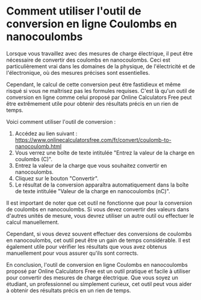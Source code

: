 Comment utiliser l'outil de conversion en ligne Coulombs en nanocoulombs
========================================================================

Lorsque vous travaillez avec des mesures de charge électrique, il peut être nécessaire de convertir des coulombs en nanocoulombs. Ceci est particulièrement vrai dans les domaines de la physique, de l'électricité et de l'électronique, où des mesures précises sont essentielles.

Cependant, le calcul de cette conversion peut être fastidieux et même risqué si vous ne maîtrisez pas les formules requises. C'est là qu'un outil de conversion en ligne comme celui proposé par Online Calculators Free peut être extrêmement utile pour obtenir des résultats précis en un rien de temps.

Voici comment utiliser l'outil de conversion :

1. Accédez au lien suivant : <https://www.onlinecalculatorsfree.com/fr/convert/coulomb-to-nanocoulomb.html>
2. Vous verrez une boîte de texte intitulée "Entrez la valeur de la charge en coulombs (C)".
3. Entrez la valeur de la charge que vous souhaitez convertir en nanocoulombs.
4. Cliquez sur le bouton "Convertir".
5. Le résultat de la conversion apparaîtra automatiquement dans la boîte de texte intitulée "Valeur de la charge en nanocoulombs (nC)".

Il est important de noter que cet outil ne fonctionne que pour la conversion de coulombs en nanocoulombs. Si vous devez convertir des valeurs dans d'autres unités de mesure, vous devrez utiliser un autre outil ou effectuer le calcul manuellement.

Cependant, si vous devez souvent effectuer des conversions de coulombs en nanocoulombs, cet outil peut être un gain de temps considérable. Il est également utile pour vérifier les résultats que vous avez obtenus manuellement pour vous assurer qu'ils sont corrects.

En conclusion, l'outil de conversion en ligne Coulombs en nanocoulombs proposé par Online Calculators Free est un outil pratique et facile à utiliser pour convertir des mesures de charge électrique. Que vous soyez un étudiant, un professionnel ou simplement curieux, cet outil peut vous aider à obtenir des résultats précis en un rien de temps.